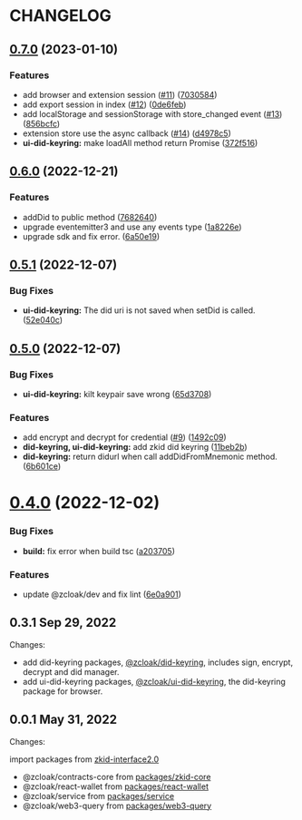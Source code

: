 # CHANGELOG

## [0.7.0](https://github.com/zCloak-Network/common-ts/compare/v0.6.0...v0.7.0) (2023-01-10)


### Features

* add browser and extension session ([#11](https://github.com/zCloak-Network/common-ts/issues/11)) ([7030584](https://github.com/zCloak-Network/common-ts/commit/7030584a1f09a940358fb0fb84cb72320716538b))
* add export session in index ([#12](https://github.com/zCloak-Network/common-ts/issues/12)) ([0de6feb](https://github.com/zCloak-Network/common-ts/commit/0de6feb0233a5c4b966ef807a67c5b7193f28972))
* add localStorage and sessionStorage with store_changed event ([#13](https://github.com/zCloak-Network/common-ts/issues/13)) ([856bcfc](https://github.com/zCloak-Network/common-ts/commit/856bcfc6f178ba745f0bdff4bbcc6b7ed93e4c9f))
* extension store use the async callback ([#14](https://github.com/zCloak-Network/common-ts/issues/14)) ([d4978c5](https://github.com/zCloak-Network/common-ts/commit/d4978c56aabca3c786f08638d6ee78fd211ce5ec))
* **ui-did-keyring:** make loadAll method return Promise ([372f516](https://github.com/zCloak-Network/common-ts/commit/372f516dfe35717c2d832afdc9a0a4bac28cc766))


## [0.6.0](https://github.com/zCloak-Network/common-ts/compare/v0.5.1...v0.6.0) (2022-12-21)


### Features

* addDid to public method ([7682640](https://github.com/zCloak-Network/common-ts/commit/768264060adc208cc5c9a3b9426fdea09dc7bac7))
* upgrade eventemitter3 and use any events type ([1a8226e](https://github.com/zCloak-Network/common-ts/commit/1a8226e456cce69d8e40953bfb0e76e3d7904aa2))
* upgrade sdk and fix error. ([6a50e19](https://github.com/zCloak-Network/common-ts/commit/6a50e190861f954cee00262164ad523562c09cf2))


## [0.5.1](https://github.com/zCloak-Network/common-ts/compare/v0.5.0...v0.5.1) (2022-12-07)


### Bug Fixes

* **ui-did-keyring:** The did uri is not saved when setDid is called. ([52e040c](https://github.com/zCloak-Network/common-ts/commit/52e040c1cc99aa1a9c05ce066cc1eb4108ad8c01))


## [0.5.0](https://github.com/zCloak-Network/common-ts/compare/v0.4.0...v0.5.0) (2022-12-07)


### Bug Fixes

* **ui-did-keyring:** kilt keypair save wrong ([65d3708](https://github.com/zCloak-Network/common-ts/commit/65d3708d5b49922dcc27190e18f86d2d50957b04))


### Features

* add encrypt and decrypt for credential ([#9](https://github.com/zCloak-Network/common-ts/issues/9)) ([1492c09](https://github.com/zCloak-Network/common-ts/commit/1492c09dc21fea7cf859ca75888b6bbff74e5d6d))
* **did-keyring, ui-did-keyring:** add zkid did keyring ([11beb2b](https://github.com/zCloak-Network/common-ts/commit/11beb2bd6982fd813d14ab162a6431a4c6d247d6))
* **did-keyring:** return didurl when call addDidFromMnemonic method. ([6b601ce](https://github.com/zCloak-Network/common-ts/commit/6b601ceb4b13753a61a963427b90c5a652d5a4c8))


# [0.4.0](https://github.com/zCloak-Network/common-ts/compare/v0.3.1...v0.4.0) (2022-12-02)


### Bug Fixes

* **build:** fix error when build tsc ([a203705](https://github.com/zCloak-Network/common-ts/commit/a2037052a59a361ed25e659fcb13c5670fc5dc89))


### Features

* update @zcloak/dev and fix lint ([6e0a901](https://github.com/zCloak-Network/common-ts/commit/6e0a9019d435a6a1e90febe16f4b52e4a8d1f4b8))


## 0.3.1 Sep 29, 2022

Changes:

- add did-keyring packages, [@zcloak/did-keyring](https://github.com/zCloak-Network/common-ts/tree/master/packages/did-keyring/), includes sign, encrypt, decrypt and did manager.
- add ui-did-keyring packages, [@zcloak/ui-did-keyring](https://github.com/zCloak-Network/common-ts/tree/master/packages/ui-did-keyring/), the did-keyring package for browser.

## 0.0.1 May 31, 2022

Changes:

import packages from [zkid-interface2.0](https://github.com/zCloak-Network/zkID-interface2.0/tree/d5e56a311bff38316ee065de8ff87a4361cc42bc)

- @zcloak/contracts-core from [packages/zkid-core](https://github.com/zCloak-Network/zkID-interface2.0/tree/d5e56a311bff38316ee065de8ff87a4361cc42bc/packages/zkid-core)
- @zcloak/react-wallet from [packages/react-wallet](https://github.com/zCloak-Network/zkID-interface2.0/tree/d5e56a311bff38316ee065de8ff87a4361cc42bc/packages/react-wallet)
- @zcloak/service from [packages/service](https://github.com/zCloak-Network/zkID-interface2.0/tree/d5e56a311bff38316ee065de8ff87a4361cc42bc/packages/service)
- @zcloak/web3-query from [packages/web3-query](https://github.com/zCloak-Network/zkID-interface2.0/tree/d5e56a311bff38316ee065de8ff87a4361cc42bc/packages/web3-query)
